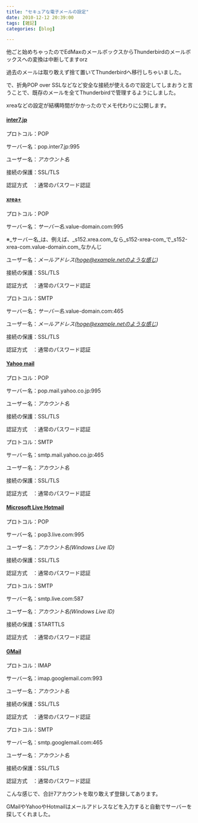 ```yaml
---
title: "セキュアな電子メールの設定"
date: 2010-12-12 20:39:00
tags: [雑記]
categories: [blog]

---
```


他ごと始めちゃったのでEdMaxのメールボックスからThunderbirdのメールボックスへの変換は中断してますorz

過去のメールは取り敢えず捨て置いてThunderbirdへ移行しちゃいました。

で、折角POP over SSLなどなど安全な接続が使えるので設定してしまおうと言うことで、既存のメールを全てThunderbirdで管理するようにしました。

xreaなどの設定が結構時間がかかったのでメモ代わりに公開します。

#### [inter7.jp][1]

 [1]: http://www.inter7.jp/

プロトコル：POP

サーバー名：pop.inter7.jp:995

ユーザー名：_アカウント名_

接続の保護：SSL/TLS

認証方式　：通常のパスワード認証

#### [xrea+][2]

 [2]: http://www.xrea.com/

プロトコル：POP

サーバー名：_サーバー名_.value-domain.com:995

※_サーバー名_は、例えば、_s152.xrea.com_なら_s152-xrea-com_で_s152-xrea-com.value-domain.com_なかんじ

ユーザー名：_メールアドレス(hoge@example.netのような感じ)_

接続の保護：SSL/TLS

認証方式　：通常のパスワード認証



  


プロトコル：SMTP

サーバー名：_サーバー名_.value-domain.com:465

ユーザー名：_メールアドレス(hoge@example.netのような感じ)_

接続の保護：SSL/TLS

認証方式　：通常のパスワード認証

#### [Yahoo mail][3]

 [3]: http://www.yahoo.co.jp/

プロトコル：POP

サーバー名：pop.mail.yahoo.co.jp:995

ユーザー名：_アカウント名_

接続の保護：SSL/TLS

認証方式　：通常のパスワード認証



  


プロトコル：SMTP

サーバー名：smtp.mail.yahoo.co.jp:465

ユーザー名：_アカウント名_

接続の保護：SSL/TLS

認証方式　：通常のパスワード認証

#### [Microsoft Live Hotmail][4]

 [4]: http://www.live.com/

プロトコル：POP

サーバー名：pop3.live.com:995

ユーザー名：_アカウント名(Windows Live ID)_

接続の保護：SSL/TLS

認証方式　：通常のパスワード認証



  


プロトコル：SMTP

サーバー名：smtp.live.com:587

ユーザー名：_アカウント名(Windows Live ID)_

接続の保護：STARTTLS

認証方式　：通常のパスワード認証

#### [GMail][5]

 [5]: http://www.googlemail.com/

プロトコル：IMAP

サーバー名：imap.googlemail.com:993

ユーザー名：_アカウント名_

接続の保護：SSL/TLS

認証方式　：通常のパスワード認証



  


プロトコル：SMTP

サーバー名：smtp.googlemail.com:465

ユーザー名：_アカウント名_

接続の保護：SSL/TLS

認証方式　：通常のパスワード認証



  


こんな感じで、合計7アカウントを取り敢えず登録してあります。

GMailやYahooやHotmailはメールアドレスなどを入力すると自動でサーバーを探してくれました。